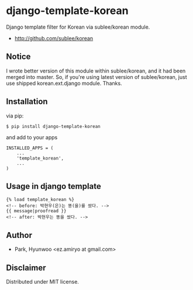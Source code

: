 django-template-korean
======================
Django template filter for Korean via sublee/korean module.

* http://github.com/sublee/korean

Notice
------
I wrote better version of this module within sublee/korean, and it had been merged into master.
So, if you're using latest version of sublee/korean, just use shipped korean.ext.django module. Thanks.

Installation
------------
via pip:

    $ pip install django-template-korean

and add to your apps

    INSTALLED_APPS = (
        ...
        'template_korean',
        ...
    )

Usage in django template
-----------------
    {% load template_korean %}
    <!-- before: 박현우(은)는 똥(을)를 쌌다. -->
    {{ message|proofread }}
    <!-- after: 박현우는 똥을 쌌다. -->
        
Author
------
- Park, Hyunwoo \<ez.amiryo at gmail.com\>

Disclaimer
----------
Distributed under MIT license.
